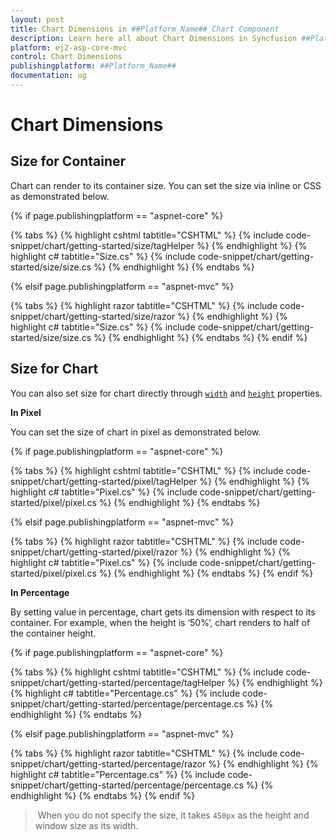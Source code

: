 ```yaml
---
layout: post
title: Chart Dimensions in ##Platform_Name## Chart Component
description: Learn here all about Chart Dimensions in Syncfusion ##Platform_Name## Chart component of Syncfusion Essential JS 2 and more.
platform: ej2-asp-core-mvc
control: Chart Dimensions
publishingplatform: ##Platform_Name##
documentation: ug
---
```



# Chart Dimensions

## Size for Container

Chart can render to its container size. You can set the size via inline or CSS as demonstrated below.

{% if page.publishingplatform == "aspnet-core" %}

{% tabs %}
{% highlight cshtml tabtitle="CSHTML" %}
{% include code-snippet/chart/getting-started/size/tagHelper %}
{% endhighlight %}
{% highlight c# tabtitle="Size.cs" %}
{% include code-snippet/chart/getting-started/size/size.cs %}
{% endhighlight %}
{% endtabs %}

{% elsif page.publishingplatform == "aspnet-mvc" %}

{% tabs %}
{% highlight razor tabtitle="CSHTML" %}
{% include code-snippet/chart/getting-started/size/razor %}
{% endhighlight %}
{% highlight c# tabtitle="Size.cs" %}
{% include code-snippet/chart/getting-started/size/size.cs %}
{% endhighlight %}
{% endtabs %}
{% endif %}



## Size for Chart

You can also set size for chart directly through [`width`](https://help.syncfusion.com/cr/aspnetcore-js2/Syncfusion.EJ2.Charts.Chart.html#Syncfusion_EJ2_Charts_Chart_Width) and
[`height`](https://help.syncfusion.com/cr/aspnetcore-js2/Syncfusion.EJ2.Charts.Chart.html#Syncfusion_EJ2_Charts_Chart_Height) properties.

<!-- markdownlint-disable MD036 -->
**In Pixel**
<!-- markdownlint-disable MD036 -->

You can set the size of chart in pixel as demonstrated below.

{% if page.publishingplatform == "aspnet-core" %}

{% tabs %}
{% highlight cshtml tabtitle="CSHTML" %}
{% include code-snippet/chart/getting-started/pixel/tagHelper %}
{% endhighlight %}
{% highlight c# tabtitle="Pixel.cs" %}
{% include code-snippet/chart/getting-started/pixel/pixel.cs %}
{% endhighlight %}
{% endtabs %}

{% elsif page.publishingplatform == "aspnet-mvc" %}

{% tabs %}
{% highlight razor tabtitle="CSHTML" %}
{% include code-snippet/chart/getting-started/pixel/razor %}
{% endhighlight %}
{% highlight c# tabtitle="Pixel.cs" %}
{% include code-snippet/chart/getting-started/pixel/pixel.cs %}
{% endhighlight %}
{% endtabs %}
{% endif %}



**In Percentage**

By setting value in percentage, chart gets its dimension with respect to its container. For example,
when the height is ‘50%’, chart renders to half of the container height.

{% if page.publishingplatform == "aspnet-core" %}

{% tabs %}
{% highlight cshtml tabtitle="CSHTML" %}
{% include code-snippet/chart/getting-started/percentage/tagHelper %}
{% endhighlight %}
{% highlight c# tabtitle="Percentage.cs" %}
{% include code-snippet/chart/getting-started/percentage/percentage.cs %}
{% endhighlight %}
{% endtabs %}

{% elsif page.publishingplatform == "aspnet-mvc" %}

{% tabs %}
{% highlight razor tabtitle="CSHTML" %}
{% include code-snippet/chart/getting-started/percentage/razor %}
{% endhighlight %}
{% highlight c# tabtitle="Percentage.cs" %}
{% include code-snippet/chart/getting-started/percentage/percentage.cs %}
{% endhighlight %}
{% endtabs %}
{% endif %}



> When you do not specify the size, it takes `450px` as the height and window size as its width.